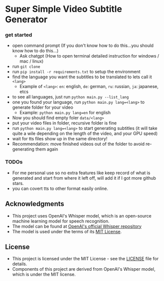 # Super Simple Video Subtitle Generator


### get started
- open command prompt (If you don't know how to do this...you should know how to do this...)
  - Ask chatgpt (How to open terminal detailed instruction for windows / mac / linux)
- run `git clone `
- run `pip install -r requirements.txt` to setup the environment
- find the language you want the subtitles to be translated to lets call it `<lang>`
  - Example of `<lang>`: `en`: english, `de`: german, `ru`: russian, `ja`: japanese, etcs
- to see all languages, just run `python main.py --list_lang`
- one you found your language, run `python main.py lang=<lang>` to generate folder for your video
  - Example: `python main.py lang=en` for english
- Now you should find empty foler `data/<lang>`
- put your video files in folder, recursive folder is fine
- run `python main.py lang=<lang>` to start generating subtitles (it will take quite a wile depending on the length of the video, and your GPU speed)
- wait for tts files show up in the same directory!
- Recommendation: move finished videos out of the folder to avoid re-generating them again

### TODOs
- For me personal use so no extra features like keep record of what is generated and start from where it left off, will add it if I got more github stars.
- you can covert tts to other format easily online.


## Acknowledgments
- This project uses OpenAI's Whisper model, which is an open-source machine learning model for speech recognition. 
- The model can be found at [OpenAI's official Whisper repository](https://github.com/openai/whisper) 
- The model is used under the terms of its [MIT License](https://github.com/openai/whisper/blob/main/LICENSE).

## License
- This project is licensed under the MIT License - see the [LICENSE](LICENSE) file for details. 
- Components of this project are derived from OpenAI's Whisper model, which is under the MIT license.
